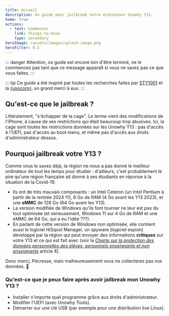 ```yaml
---
title: Accueil
description: Un guide pour jailbreak votre ordinateur Unowhy Y13.
home: true
actions:
  - text: Commencer
    link: things-to-know
    type: secondary
heroImage: /assets/images/splash-image.png
heroFilter: 0.5
---
```


::: danger
Attention, ce guide est encore loin d'être terminé, ne le commencez pas tant que ce message apparaît si vous ne savez pas ce que vous faites.
:::

::: tip
Ce guide a été inspiré par toutes les recherches faites par [STY1001](https://sty1001.com) et la [\{unocorp\}](https://discord.com/invite/dw3ZJ9u7WS), un grand merci à eux.
:::

## Qu'est-ce que le jailbreak ?

Littéralement, "s'échapper de la cage". Le terme vient des modifications de l'iPhone, à cause de ses restrictions qui était beaucoup trop abusives. Ici, la cage sont toutes les restrictions données sur les Unowhy Y13 : pas d'accès à l'UEFI, pas d'accès au boot menu, et même pas d'accès aux droits d'administrateur dessus.

## Pourquoi jailbreak votre Y13 ?

Comme vous le savez déjà, la région ne nous a pas donné le meilleur ordinateur de tout les temps pour étudier : d'ailleurs, c'est probablement le pire qu'une région française ait donné à ses étudiants en réponse à la situation de la Covid-19. 
- Ils ont de très mauvais composants : un Intel Celeron (un Intel Pentium à partir de la rentrée 2024 !!!), 8 Go de RAM (4 Go avant les Y13 2023), et une **eMMC** de 128 Go (64 Go avant les Y13). 
- La version modifiée de Windows qu'ils font tourner ne leur est pas du tout optimisée (et sérieusement, Windows 11 sur 4 Go de RAM et une eMMC de 64 Go, qui a eu l'idée ???). 
- En parlant de cette version de Windows non optimisée, elle contient aussi le logiciel HiSqool Manager, un spyware (logiciel espion) développé par la région qui peut envoyer des informations **critiques** sur votre Y13 et ce qui est fait avec (voir la [*Charte sur la protection des données personnelles des élèves, personnels enseignants et non enseignants*](https://iledefrance-unowhy.com/charte-donnees/) article 4).

Donc merci, Pécresse, mais malheureusement vous ne collecterez pas nos données. 🤡

### Qu'est-ce que je peux faire après avoir jailbreak mon Unowhy Y13 ?

- Installer n'importe quel programme grâce aux droits d'administrateur.
- Modifier l'UEFI (avec Unowhy Tools).
- Démarrer sur une clé USB (par exemple pour une distribution live Linux).